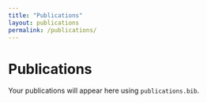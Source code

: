 ```yaml
---
title: "Publications"
layout: publications
permalink: /publications/
---
```


# Publications

Your publications will appear here using `publications.bib`.
